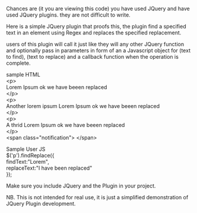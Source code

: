 Chances are (it you are  viewing this code) you have used JQuery and have used JQuery plugins. they are not difficult to write.

Here is a simple JQuery plugin that proofs this, the plugin find a specified text in an element using Regex and replaces the specified replacement.

users of this plugin will call it just like they will any other JQuery function and optionally pass in parameters in form of an a Javascript object for (text to find), (text to replace) and a callback function when the operation is complete.

sample HTML <br>
&lt;p&gt;<br>
  Lorem Ipsum ok we have beeen replaced<br>
&lt;/p&gt;<br>
&lt;p&gt;<br>
  Another lorem ipsum Lorem Ipsum ok we have beeen replaced<br>
&lt;/p&gt;<br>
&lt;p&gt;<br>
  A thrid Lorem Ipsum ok we have beeen replaced<br>
&lt;/p&gt;<br>
&lt;span class="notification"&gt; &lt;/span&gt;<br>

Sample User JS <br>
$('p').findReplace({<br>
  findText:"Lorem",<br>
  replaceText:"I have been replaced"<br>
});<br>

Make sure you include JQuery and the Plugin in your project.

NB.
This is not intended for real use, it is just a simplified demonstration of JQuery Plugin development.
